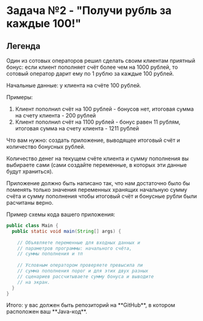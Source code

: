 # Задача №2 - "Получи рубль за каждые 100!" #
## Легенда ##
Один из сотовых операторов решил сделать своим клиентам приятный бонус: если клиент пополняет счёт более чем на 1000 рублей, то сотовый оператор дарит ему по 1 рублю за каждые 100 рублей\.

Начальные данные: у клиента на счёте 100 рублей\.

Примеры:

1. Клиент пополнил счёт на 100 рублей \- бонусов нет, итоговая сумма на счету клиента \- 200 рублей
2. Клиент пополнил счёт на 1100 рублей \- бонус равен 11 рублям, итоговая сумма на счету клиента - 1211 рублей
<p>Что вам нужно: создать приложение, выводящее итоговый счёт и количество бонусных рублей.</p>

Количество денег на текущем счёте клиента и сумму пополнения вы выбираете сами \(сами создайте переменные, в которых эти данные будут храниться\)\.
<p>Приложение должно быть написано так, что нам достаточно было бы поменять только значения переменных хранящих начальную сумму счёта и сумму пополнения чтобы итоговый счёт и бонусные рубли были расчитаны верно.</p>

Пример схемы кода вашего приложения:
``` java
public class Main {
  public static void main(String[] args) {
  
    // Объявляете переменные для входных данных и
    // параметров программы: начального счёта, 
    // суммы пополнения и тп
    
    // Условным оператором проверяете превысила ли
    // сумма пополнения порог и для этих двух разных
    // сценариев рассчитываете сумму бонуса и выводите
    // на экран.
  }
}
```
<p>Итого: у вас должен быть репозиторий на **GitHub**, в котором расположен ваш **Java-код**.</p>